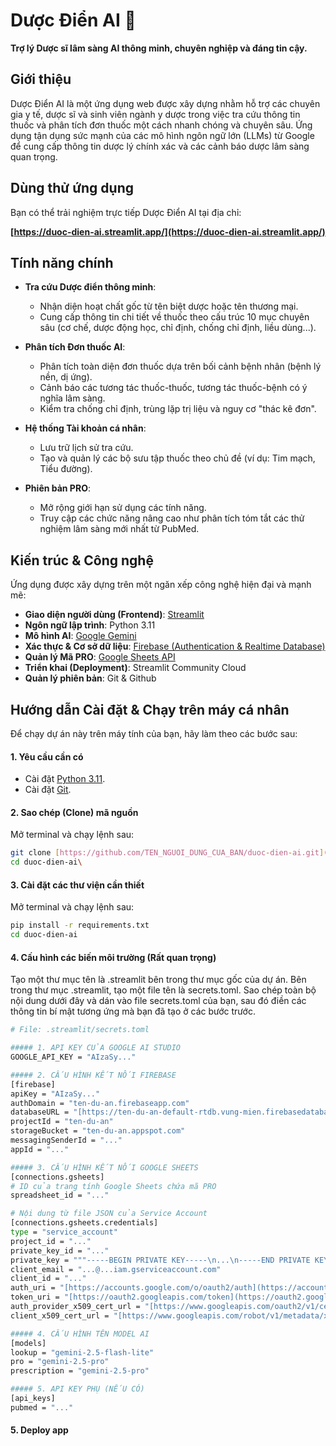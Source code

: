 # Dược Điển AI 💊

**Trợ lý Dược sĩ lâm sàng AI thông minh, chuyên nghiệp và đáng tin cậy.**

## Giới thiệu

Dược Điển AI là một ứng dụng web được xây dựng nhằm hỗ trợ các chuyên gia y tế, dược sĩ và sinh viên ngành y dược trong việc tra cứu thông tin thuốc và phân tích đơn thuốc một cách nhanh chóng và chuyên sâu. Ứng dụng tận dụng sức mạnh của các mô hình ngôn ngữ lớn (LLMs) từ Google để cung cấp thông tin dược lý chính xác và các cảnh báo dược lâm sàng quan trọng.

## Dùng thử ứng dụng

Bạn có thể trải nghiệm trực tiếp Dược Điển AI tại địa chỉ:

**[https://duoc-dien-ai.streamlit.app/](https://duoc-dien-ai.streamlit.app/)**

## Tính năng chính

-   **Tra cứu Dược điển thông minh**:
    -   Nhận diện hoạt chất gốc từ tên biệt dược hoặc tên thương mại.
    -   Cung cấp thông tin chi tiết về thuốc theo cấu trúc 10 mục chuyên sâu (cơ chế, dược động học, chỉ định, chống chỉ định, liều dùng...).

-   **Phân tích Đơn thuốc AI**:
    -   Phân tích toàn diện đơn thuốc dựa trên bối cảnh bệnh nhân (bệnh lý nền, dị ứng).
    -   Cảnh báo các tương tác thuốc-thuốc, tương tác thuốc-bệnh có ý nghĩa lâm sàng.
    -   Kiểm tra chống chỉ định, trùng lặp trị liệu và nguy cơ "thác kê đơn".

-   **Hệ thống Tài khoản cá nhân**:
    -   Lưu trữ lịch sử tra cứu.
    -   Tạo và quản lý các bộ sưu tập thuốc theo chủ đề (ví dụ: Tim mạch, Tiểu đường).

-   **Phiên bản PRO**:
    -   Mở rộng giới hạn sử dụng các tính năng.
    -   Truy cập các chức năng nâng cao như phân tích tóm tắt các thử nghiệm lâm sàng mới nhất từ PubMed.

## Kiến trúc & Công nghệ

Ứng dụng được xây dựng trên một ngăn xếp công nghệ hiện đại và mạnh mẽ:

-   **Giao diện người dùng (Frontend)**: [Streamlit](https://streamlit.io/)
-   **Ngôn ngữ lập trình**: Python 3.11
-   **Mô hình AI**: [Google Gemini](https://ai.google.dev/)
-   **Xác thực & Cơ sở dữ liệu**: [Firebase (Authentication & Realtime Database)](https://firebase.google.com/)
-   **Quản lý Mã PRO**: [Google Sheets API](https://developers.google.com/sheets/api)
-   **Triển khai (Deployment)**: Streamlit Community Cloud
-   **Quản lý phiên bản**: Git & Github

## Hướng dẫn Cài đặt & Chạy trên máy cá nhân

Để chạy dự án này trên máy tính của bạn, hãy làm theo các bước sau:

#### 1. Yêu cầu cần có
-   Cài đặt [Python 3.11](https://www.python.org/downloads/).
-   Cài đặt [Git](https://git-scm.com/downloads).

#### 2. Sao chép (Clone) mã nguồn
Mở terminal và chạy lệnh sau:
```bash
git clone [https://github.com/TEN_NGUOI_DUNG_CUA_BAN/duoc-dien-ai.git](https://github.com/TEN_NGUOI_DUNG_CUA_BAN/duoc-dien-ai.git)
cd duoc-dien-ai\
```
#### 3. Cài đặt các thư viện cần thiết
Mở terminal và chạy lệnh sau:
```bash
pip install -r requirements.txt
cd duoc-dien-ai
```
#### 4. Cấu hình các biến môi trường (Rất quan trọng)
Tạo một thư mục tên là .streamlit bên trong thư mục gốc của dự án. Bên trong thư mục .streamlit, tạo một file tên là secrets.toml.
Sao chép toàn bộ nội dung dưới đây và dán vào file secrets.toml của bạn, sau đó điền các thông tin bí mật tương ứng mà bạn đã tạo ở các bước trước.
```bash
# File: .streamlit/secrets.toml

##### 1. API KEY CỦA GOOGLE AI STUDIO
GOOGLE_API_KEY = "AIzaSy..."

##### 2. CẤU HÌNH KẾT NỐI FIREBASE
[firebase]
apiKey = "AIzaSy..."
authDomain = "ten-du-an.firebaseapp.com"
databaseURL = "[https://ten-du-an-default-rtdb.vung-mien.firebasedatabase.app](https://ten-du-an-default-rtdb.vung-mien.firebasedatabase.app)"
projectId = "ten-du-an"
storageBucket = "ten-du-an.appspot.com"
messagingSenderId = "..."
appId = "..."

##### 3. CẤU HÌNH KẾT NỐI GOOGLE SHEETS
[connections.gsheets]
# ID của trang tính Google Sheets chứa mã PRO
spreadsheet_id = "..."

# Nội dung từ file JSON của Service Account
[connections.gsheets.credentials]
type = "service_account"
project_id = "..."
private_key_id = "..."
private_key = """-----BEGIN PRIVATE KEY-----\n...\n-----END PRIVATE KEY-----\n"""
client_email = "...@...iam.gserviceaccount.com"
client_id = "..."
auth_uri = "[https://accounts.google.com/o/oauth2/auth](https://accounts.google.com/o/oauth2/auth)"
token_uri = "[https://oauth2.googleapis.com/token](https://oauth2.googleapis.com/token)"
auth_provider_x509_cert_url = "[https://www.googleapis.com/oauth2/v1/certs](https://www.googleapis.com/oauth2/v1/certs)"
client_x509_cert_url = "[https://www.googleapis.com/robot/v1/metadata/x509/](https://www.googleapis.com/robot/v1/metadata/x509/)..."

##### 4. CẤU HÌNH TÊN MODEL AI
[models]
lookup = "gemini-2.5-flash-lite"
pro = "gemini-2.5-pro"
prescription = "gemini-2.5-pro"

##### 5. API KEY PHỤ (NẾU CÓ)
[api_keys]
pubmed = "..."
```

#### 5. Deploy app

